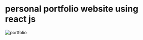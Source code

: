 # personal portfolio website using react js

![portfolio](https://github.com/user-attachments/assets/5b1a5d1c-50bc-4d7e-9efb-f8384cb0eef2)


